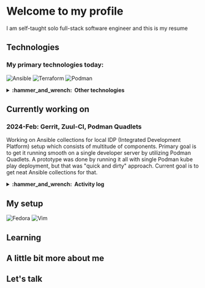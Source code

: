 <h1>Welcome to my profile</h1>
<p>I am self-taught solo full-stack software engineer and this is my resume</p>
<section>
  <h2>Technologies</h2>
  <article>
    <h3>My primary technologies today:</h3>
    <p>
      <img alt="Ansible" src="https://img.shields.io/badge/-Ansible-C60000?style=flat&logo=ansible&logoColor=white" />
      <img alt="Terraform" src="https://img.shields.io/badge/-Terraform-5C41E2?style=flat&logo=terraform&logoColor=white" /> 
      <img alt="Podman" src="https://img.shields.io/badge/-Podman-892CA0?style=flat&logo=podman&logoColor=white" />
    </p>
  </article>
  <details>
    <summary><b>:hammer_and_wrench: &nbsp;Other technologies</b></summary>
    <article>
      <h3>I am also familiar with these</h3>
      <p>
        <img alt="Figma" src="https://img.shields.io/badge/-Figma-F24E1E?style=flat&logo=figma&logoColor=white" />
        <img alt="WebComponents" src="https://img.shields.io/badge/-WebComponents-29ABE2?style=flat&logo=webcomponents.org&logoColor=white" />
        <img alt="Lit" src="https://img.shields.io/badge/-Lit-324FFF?style=flat&logo=lit&logoColor=white" />
        <img alt="Redux" src="https://img.shields.io/badge/-Redux-764ABC?style=flat&logo=redux&logoColor=white" />
        <img alt="Redux-Saga" src="https://img.shields.io/badge/-Redux_Saga-85D26A?style=flat&logo=redux-saga&logoColor=white" />
        <img alt="Webpack" src="https://img.shields.io/badge/-Webpack-8DD6F9?style=flat&logo=webpack&logoColor=white" /> 
        <img alt="Yarn" src="https://img.shields.io/badge/-Yarn-2C8EBB?style=flat&logo=yarn&logoColor=white" />
      </p>
    </article>
  </details>
</section>
<section>
  <h2>Currently working on</h2>
    <article>
      <h3>2024-Feb: Gerrit, Zuul-CI, Podman Quadlets</h3>
      <p>Working on Ansible collections for local IDP (Integrated Development
         Platform) setup which consists of multitude of components. Primary
         goal is to get it running smooth on a single developer server by
         utilizing Podman Quadlets. A prototype was done by running it all
         with single Podman kube play deployment, but that was "quick and
         dirty" approach. Current goal is to get neat Ansible collections for
         that.
        </p>
    </article>
  <details>
    <summary><b>:hammer_and_wrench: &nbsp;Activity log</b></summary>
    <article>
      <h3>Activity name and date</h3>
      <p>Some previous activity description</p>
    </article>
  </details>
</section>
<section>
  <h2>My setup</h2>
  <p>
    <img alt="Fedora" src="https://img.shields.io/badge/Fedora-3A6BAE?style=flat&logo=fedora" />
    <img alt="Vim" src="https://img.shields.io/badge/-Vim-019733?style=flat&logo=vim&logoColor=white" /> 
  </p>
</section>
<section>
  <h2>Learning</h2>
  <p></p>
</section>
<section>
  <h2>A little bit more about me</h2>
</section>
<section>
  <h2>Let's talk</h2>
</section>
